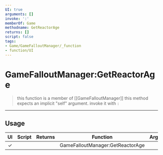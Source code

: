 ```yaml
---
UI: true
arguments: []
invoke: ':'
memberOf: Game
methodname: GetReactorAge
returns: []
script: false
tags:
- Game/GameFalloutManager/_function
- function/UI
---
```

# GameFalloutManager:GetReactorAge
> this function is a member of [[GameFalloutManager]]
> this method expects an implicit "self" argument. invoke it with `:`
-----
## Usage
|  UI | Script | Returns | Function | Arguments |
|:---:|:------:|-------:|:--------:|:---------|
|✓| ||GameFalloutManager:GetReactorAge||
